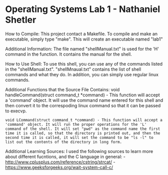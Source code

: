 # Operating Systems Lab 1 - Nathaniel Shetler

How to Compile:
    This project contact a Makefile. To compile and make an executable, simply type "make". This will create an executable named "lab1"

Additional Information:
    The file named "shellManual.txt" is used for the 'H' command in the function. It contains the manual for the shell.

How to Use Shell:
    To use this shell, you can use any of the commands listed in the "shellManual.txt". "shellMnaual.txt" contains the list of shell commands and what they do. In addition, you can simply use regular linux commands.

Additional Functions that the Source File Contains:
    void handleCommand(struct command_t *command) - This function will accept a 'command' object. It will use the command name entered for this shell and then convert it to the correspoding linux command so that it can be passed to execvp.

    void LCommand(struct command_t *command) - This function will accept a 'command' object. It will run the proper operations for the 'L' command of the shell. It will set "pwd" as the command name the first time it is called, so that the directory is printed out, and then the second time it is called, it will set the command to be "ls -l" to list out the contents of the directory in long form.

Additional Learning Sources:
    I used the following sources to learn more about different fucntions, and the C language in general:
        - http://www.cplusplus.com/reference/cstring/strcat/
        - https://www.geeksforgeeks.org/wait-system-call-c/
